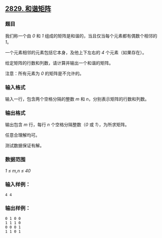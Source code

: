 ## [2829. 和谐矩阵](https://www.acwing.com/problem/content/2831/)

### 题目

我们称一个由 *0* 和 *1* 组成的矩阵是和谐的，当且仅当每个元素都有偶数个相邻的 *1*。

一个元素相邻的元素包括它本身，及他上下左右的 *4* 个元素（如果存在）。

给定矩阵的行数和列数，请计算并输出一个和谐的矩阵。

注意：所有元素为 *0* 的矩阵是不允许的。

### 输入格式

输入一行，包含两个空格分隔的整数 *m* 和 *n*，分别表示矩阵的行数和列数。

### 输出格式

输出包含 *m* 行，每行 *n* 个空格分隔整数（*0* 或 *1*），为所求矩阵。

任意合理解均可。

测试数据保证有解。

### 数据范围

*1 ≤ m,n ≤ 40*

### 输入样例：

```
4 4
```

### 输出样例：

```
0 1 0 0
1 1 1 0
0 0 0 1
1 1 0 1
```
